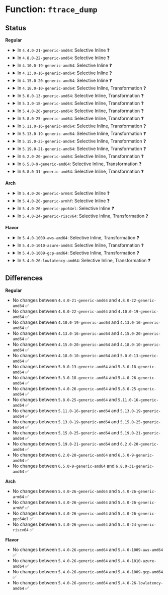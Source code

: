 # Function: <code>ftrace_dump</code>

## Status
<b>Regular</b>
<ul>
<li>
<details>
<summary>In <code>4.4.0-21-generic-amd64</code>: Selective Inline ❓</summary>

```c
void ftrace_dump(enum ftrace_dump_mode oops_dump_mode)
```

```json
{
  "name": "ftrace_dump",
  "collision_type": "Unique Global",
  "inline_type": "Selective",
  "funcs": [
    {
      "addr": 18446744071580234128,
      "name": "ftrace_dump",
      "external": true,
      "loc": "kernel/trace/trace.c:7086",
      "file": "kernel/trace/trace.c",
      "inline": "not declared, inlined",
      "caller_inline": [],
      "caller_func": [
        "kernel/trace/trace.c:trace_panic_handler",
        "kernel/trace/trace_functions.c:ftrace_cpudump_probe",
        "kernel/trace/trace_functions.c:ftrace_dump_probe",
        "drivers/tty/sysrq.c:sysrq_ftrace_dump"
      ]
    }
  ],
  "symbols": [
    {
      "addr": 18446744071580234128,
      "name": "ftrace_dump",
      "section": ".text",
      "bind": "STB_GLOBAL",
      "size": 638
    }
  ]
}
```
</details>
</li>
<li>
<details>
<summary>In <code>4.8.0-22-generic-amd64</code>: Selective Inline ❓</summary>

```c
void ftrace_dump(enum ftrace_dump_mode oops_dump_mode)
```

```json
{
  "name": "ftrace_dump",
  "collision_type": "Unique Global",
  "inline_type": "Selective",
  "funcs": [
    {
      "addr": 18446744071580271536,
      "name": "ftrace_dump",
      "external": true,
      "loc": "kernel/trace/trace.c:7494",
      "file": "kernel/trace/trace.c",
      "inline": "not declared, inlined",
      "caller_inline": [],
      "caller_func": [
        "kernel/trace/trace.c:trace_panic_handler",
        "kernel/trace/trace_functions.c:ftrace_cpudump_probe",
        "kernel/trace/trace_functions.c:ftrace_dump_probe",
        "drivers/tty/sysrq.c:sysrq_ftrace_dump"
      ]
    }
  ],
  "symbols": [
    {
      "addr": 18446744071580271536,
      "name": "ftrace_dump",
      "section": ".text",
      "bind": "STB_GLOBAL",
      "size": 659
    }
  ]
}
```
</details>
</li>
<li>
<details>
<summary>In <code>4.10.0-19-generic-amd64</code>: Selective Inline ❓</summary>

```c
void ftrace_dump(enum ftrace_dump_mode oops_dump_mode)
```

```json
{
  "name": "ftrace_dump",
  "collision_type": "Unique Global",
  "inline_type": "Selective",
  "funcs": [
    {
      "addr": 18446744071580314592,
      "name": "ftrace_dump",
      "external": true,
      "loc": "kernel/trace/trace.c:7780",
      "file": "kernel/trace/trace.c",
      "inline": "not declared, inlined",
      "caller_inline": [],
      "caller_func": [
        "kernel/trace/trace.c:trace_panic_handler",
        "kernel/trace/trace_functions.c:ftrace_cpudump_probe",
        "kernel/trace/trace_functions.c:ftrace_dump_probe",
        "drivers/tty/sysrq.c:sysrq_ftrace_dump"
      ]
    }
  ],
  "symbols": [
    {
      "addr": 18446744071580314592,
      "name": "ftrace_dump",
      "section": ".text",
      "bind": "STB_GLOBAL",
      "size": 674
    }
  ]
}
```
</details>
</li>
<li>
<details>
<summary>In <code>4.13.0-16-generic-amd64</code>: Selective Inline ❓</summary>

```c
void ftrace_dump(enum ftrace_dump_mode oops_dump_mode)
```

```json
{
  "name": "ftrace_dump",
  "collision_type": "Unique Global",
  "inline_type": "Selective",
  "funcs": [
    {
      "addr": 18446744071580328112,
      "name": "ftrace_dump",
      "external": true,
      "loc": "kernel/trace/trace.c:8152",
      "file": "kernel/trace/trace.c",
      "inline": "not declared, inlined",
      "caller_inline": [],
      "caller_func": [
        "kernel/trace/trace.c:trace_panic_handler",
        "kernel/trace/trace_functions.c:ftrace_cpudump_probe",
        "kernel/trace/trace_functions.c:ftrace_dump_probe",
        "drivers/tty/sysrq.c:sysrq_ftrace_dump"
      ]
    }
  ],
  "symbols": [
    {
      "addr": 18446744071580328112,
      "name": "ftrace_dump",
      "section": ".text",
      "bind": "STB_GLOBAL",
      "size": 667
    }
  ]
}
```
</details>
</li>
<li>
<details>
<summary>In <code>4.15.0-20-generic-amd64</code>: Selective Inline ❓</summary>

```c
void ftrace_dump(enum ftrace_dump_mode oops_dump_mode)
```

```json
{
  "name": "ftrace_dump",
  "collision_type": "Unique Global",
  "inline_type": "Selective",
  "funcs": [
    {
      "addr": 18446744071580381264,
      "name": "ftrace_dump",
      "external": true,
      "loc": "kernel/trace/trace.c:8163",
      "file": "kernel/trace/trace.c",
      "inline": "not declared, inlined",
      "caller_inline": [],
      "caller_func": [
        "kernel/trace/trace.c:trace_panic_handler",
        "kernel/trace/trace_functions.c:ftrace_cpudump_probe",
        "kernel/trace/trace_functions.c:ftrace_dump_probe",
        "drivers/tty/sysrq.c:sysrq_ftrace_dump"
      ]
    }
  ],
  "symbols": [
    {
      "addr": 18446744071580381264,
      "name": "ftrace_dump",
      "section": ".text",
      "bind": "STB_GLOBAL",
      "size": 627
    }
  ]
}
```
</details>
</li>
<li>
<details>
<summary>In <code>4.18.0-10-generic-amd64</code>: Selective Inline, Transformation ❓</summary>

```c
void ftrace_dump(enum ftrace_dump_mode oops_dump_mode)
```

```json
{
  "name": "ftrace_dump",
  "collision_type": "Unique Global",
  "inline_type": "Selective",
  "funcs": [
    {
      "addr": 0,
      "name": "ftrace_dump",
      "external": true,
      "loc": "kernel/trace/trace.c:8266",
      "file": "kernel/trace/trace.c",
      "inline": "not declared, inlined",
      "caller_inline": [],
      "caller_func": [
        "kernel/trace/trace.c:trace_panic_handler",
        "kernel/trace/trace_functions.c:ftrace_cpudump_probe",
        "kernel/trace/trace_functions.c:ftrace_dump_probe",
        "drivers/tty/sysrq.c:sysrq_ftrace_dump"
      ]
    }
  ],
  "symbols": [
    {
      "addr": 18446744071580444124,
      "name": "ftrace_dump.cold.84",
      "section": ".text",
      "bind": "STB_LOCAL",
      "size": 300
    },
    {
      "addr": 18446744071580443024,
      "name": "ftrace_dump",
      "section": ".text",
      "bind": "STB_GLOBAL",
      "size": 336
    }
  ]
}
```
</details>
</li>
<li>
<details>
<summary>In <code>5.0.0-13-generic-amd64</code>: Selective Inline, Transformation ❓</summary>

```c
void ftrace_dump(enum ftrace_dump_mode oops_dump_mode)
```

```json
{
  "name": "ftrace_dump",
  "collision_type": "Unique Global",
  "inline_type": "Selective",
  "funcs": [
    {
      "addr": 18446744071580498709,
      "name": "ftrace_dump",
      "external": true,
      "loc": "kernel/trace/trace.c:8340",
      "file": "kernel/trace/trace.c",
      "inline": "not declared, inlined",
      "caller_inline": [],
      "caller_func": [
        "kernel/panic.c:panic",
        "kernel/trace/trace.c:trace_panic_handler",
        "kernel/trace/trace_functions.c:ftrace_cpudump_probe",
        "kernel/trace/trace_functions.c:ftrace_dump_probe",
        "drivers/tty/sysrq.c:sysrq_ftrace_dump"
      ]
    }
  ],
  "symbols": [
    {
      "addr": 18446744071580499820,
      "name": "ftrace_dump.cold.84",
      "section": ".text",
      "bind": "STB_LOCAL",
      "size": 266
    },
    {
      "addr": 18446744071580498672,
      "name": "ftrace_dump",
      "section": ".text",
      "bind": "STB_GLOBAL",
      "size": 371
    }
  ]
}
```
</details>
</li>
<li>
<details>
<summary>In <code>5.3.0-18-generic-amd64</code>: Selective Inline, Transformation ❓</summary>

```c
void ftrace_dump(enum ftrace_dump_mode oops_dump_mode)
```

```json
{
  "name": "ftrace_dump",
  "collision_type": "Unique Global",
  "inline_type": "Selective",
  "funcs": [
    {
      "addr": 18446744071580555120,
      "name": "ftrace_dump",
      "external": true,
      "loc": "kernel/trace/trace.c:8849",
      "file": "kernel/trace/trace.c",
      "inline": "not declared, inlined",
      "caller_inline": [],
      "caller_func": [
        "kernel/panic.c:panic",
        "kernel/trace/trace.c:trace_panic_handler",
        "kernel/trace/trace_functions.c:ftrace_cpudump_probe",
        "kernel/trace/trace_functions.c:ftrace_dump_probe",
        "drivers/tty/sysrq.c:sysrq_ftrace_dump"
      ]
    }
  ],
  "symbols": [
    {
      "addr": 18446744071580554800,
      "name": "ftrace_dump.part.0",
      "section": ".text",
      "bind": "STB_LOCAL",
      "size": 309
    },
    {
      "addr": 18446744071580556330,
      "name": "ftrace_dump.part.0.cold",
      "section": ".text",
      "bind": "STB_LOCAL",
      "size": 306
    },
    {
      "addr": 18446744071580555120,
      "name": "ftrace_dump",
      "section": ".text",
      "bind": "STB_GLOBAL",
      "size": 36
    }
  ]
}
```
</details>
</li>
<li>
<details>
<summary>In <code>5.4.0-26-generic-amd64</code>: Selective Inline, Transformation ❓</summary>

```c
void ftrace_dump(enum ftrace_dump_mode oops_dump_mode)
```

```json
{
  "name": "ftrace_dump",
  "collision_type": "Unique Global",
  "inline_type": "Selective",
  "funcs": [
    {
      "addr": 18446744071580602912,
      "name": "ftrace_dump",
      "external": true,
      "loc": "kernel/trace/trace.c:8905",
      "file": "kernel/trace/trace.c",
      "inline": "not declared, inlined",
      "caller_inline": [],
      "caller_func": [
        "kernel/panic.c:panic",
        "kernel/rcu/tree.c:rcu_sched_clock_irq",
        "kernel/trace/trace.c:trace_panic_handler",
        "kernel/trace/trace_functions.c:ftrace_cpudump_probe",
        "kernel/trace/trace_functions.c:ftrace_dump_probe",
        "drivers/tty/sysrq.c:sysrq_ftrace_dump"
      ]
    }
  ],
  "symbols": [
    {
      "addr": 18446744071580602592,
      "name": "ftrace_dump.part.0",
      "section": ".text",
      "bind": "STB_LOCAL",
      "size": 309
    },
    {
      "addr": 18446744071580603925,
      "name": "ftrace_dump.part.0.cold",
      "section": ".text",
      "bind": "STB_LOCAL",
      "size": 306
    },
    {
      "addr": 18446744071580602912,
      "name": "ftrace_dump",
      "section": ".text",
      "bind": "STB_GLOBAL",
      "size": 36
    }
  ]
}
```
</details>
</li>
<li>
<details>
<summary>In <code>5.8.0-25-generic-amd64</code>: Selective Inline, Transformation ❓</summary>

```c
void ftrace_dump(enum ftrace_dump_mode oops_dump_mode)
```

```json
{
  "name": "ftrace_dump",
  "collision_type": "Unique Global",
  "inline_type": "Selective",
  "funcs": [
    {
      "addr": 18446744071580700464,
      "name": "ftrace_dump",
      "external": true,
      "loc": "kernel/trace/trace.c:9188",
      "file": "kernel/trace/trace.c",
      "inline": "not declared, inlined",
      "caller_inline": [],
      "caller_func": [
        "kernel/panic.c:panic",
        "kernel/rcu/tree.c:check_cpu_stall",
        "kernel/trace/trace.c:trace_panic_handler",
        "kernel/trace/trace_functions.c:ftrace_cpudump_probe",
        "kernel/trace/trace_functions.c:ftrace_dump_probe",
        "drivers/tty/sysrq.c:sysrq_ftrace_dump"
      ]
    }
  ],
  "symbols": [
    {
      "addr": 18446744071580700128,
      "name": "ftrace_dump.part.0",
      "section": ".text",
      "bind": "STB_LOCAL",
      "size": 330
    },
    {
      "addr": 18446744071580702303,
      "name": "ftrace_dump.part.0.cold",
      "section": ".text",
      "bind": "STB_LOCAL",
      "size": 278
    },
    {
      "addr": 18446744071580700464,
      "name": "ftrace_dump",
      "section": ".text",
      "bind": "STB_GLOBAL",
      "size": 36
    }
  ]
}
```
</details>
</li>
<li>
<details>
<summary>In <code>5.11.0-16-generic-amd64</code>: Selective Inline, Transformation ❓</summary>

```c
void ftrace_dump(enum ftrace_dump_mode oops_dump_mode)
```

```json
{
  "name": "ftrace_dump",
  "collision_type": "Unique Global",
  "inline_type": "Selective",
  "funcs": [
    {
      "addr": 18446744071580691312,
      "name": "ftrace_dump",
      "external": true,
      "loc": "kernel/trace/trace.c:9321",
      "file": "kernel/trace/trace.c",
      "inline": "not declared, inlined",
      "caller_inline": [],
      "caller_func": [
        "kernel/panic.c:panic",
        "kernel/rcu/tree.c:check_cpu_stall",
        "kernel/trace/trace.c:trace_panic_handler",
        "kernel/trace/trace_functions.c:ftrace_cpudump_probe",
        "kernel/trace/trace_functions.c:ftrace_dump_probe",
        "drivers/tty/sysrq.c:sysrq_ftrace_dump"
      ]
    }
  ],
  "symbols": [
    {
      "addr": 18446744071580690976,
      "name": "ftrace_dump.part.0",
      "section": ".text",
      "bind": "STB_LOCAL",
      "size": 330
    },
    {
      "addr": 18446744071591319932,
      "name": "ftrace_dump.part.0.cold",
      "section": ".text",
      "bind": "STB_LOCAL",
      "size": 278
    },
    {
      "addr": 18446744071580691312,
      "name": "ftrace_dump",
      "section": ".text",
      "bind": "STB_GLOBAL",
      "size": 36
    }
  ]
}
```
</details>
</li>
<li>
<details>
<summary>In <code>5.13.0-19-generic-amd64</code>: Selective Inline, Transformation ❓</summary>

```c
void ftrace_dump(enum ftrace_dump_mode oops_dump_mode)
```

```json
{
  "name": "ftrace_dump",
  "collision_type": "Unique Global",
  "inline_type": "Selective",
  "funcs": [
    {
      "addr": 18446744071580695568,
      "name": "ftrace_dump",
      "external": true,
      "loc": "kernel/trace/trace.c:9660",
      "file": "kernel/trace/trace.c",
      "inline": "not declared, inlined",
      "caller_inline": [],
      "caller_func": [
        "kernel/panic.c:panic",
        "kernel/rcu/tree.c:check_cpu_stall",
        "kernel/trace/trace.c:trace_panic_handler",
        "kernel/trace/trace_functions.c:ftrace_cpudump_probe",
        "kernel/trace/trace_functions.c:ftrace_dump_probe",
        "drivers/tty/sysrq.c:sysrq_ftrace_dump"
      ]
    }
  ],
  "symbols": [
    {
      "addr": 18446744071580695184,
      "name": "ftrace_dump.part.0",
      "section": ".text",
      "bind": "STB_LOCAL",
      "size": 381
    },
    {
      "addr": 18446744071591262244,
      "name": "ftrace_dump.part.0.cold",
      "section": ".text",
      "bind": "STB_LOCAL",
      "size": 292
    },
    {
      "addr": 18446744071580695568,
      "name": "ftrace_dump",
      "section": ".text",
      "bind": "STB_GLOBAL",
      "size": 36
    }
  ]
}
```
</details>
</li>
<li>
<details>
<summary>In <code>5.15.0-25-generic-amd64</code>: Selective Inline, Transformation ❓</summary>

```c
void ftrace_dump(enum ftrace_dump_mode oops_dump_mode)
```

```json
{
  "name": "ftrace_dump",
  "collision_type": "Unique Global",
  "inline_type": "Selective",
  "funcs": [
    {
      "addr": 18446744071580872320,
      "name": "ftrace_dump",
      "external": true,
      "loc": "kernel/trace/trace.c:9824",
      "file": "kernel/trace/trace.c",
      "inline": "not declared, inlined",
      "caller_inline": [],
      "caller_func": [
        "kernel/panic.c:panic",
        "kernel/rcu/tree.c:check_cpu_stall",
        "kernel/trace/trace.c:trace_panic_handler",
        "kernel/trace/trace_functions.c:ftrace_cpudump_probe",
        "kernel/trace/trace_functions.c:ftrace_dump_probe",
        "drivers/tty/sysrq.c:sysrq_ftrace_dump"
      ]
    }
  ],
  "symbols": [
    {
      "addr": 18446744071580871872,
      "name": "ftrace_dump.part.0",
      "section": ".text",
      "bind": "STB_LOCAL",
      "size": 447
    },
    {
      "addr": 18446744071592171348,
      "name": "ftrace_dump.part.0.cold",
      "section": ".text",
      "bind": "STB_LOCAL",
      "size": 286
    },
    {
      "addr": 18446744071580872320,
      "name": "ftrace_dump",
      "section": ".text",
      "bind": "STB_GLOBAL",
      "size": 36
    }
  ]
}
```
</details>
</li>
<li>
<details>
<summary>In <code>5.19.0-21-generic-amd64</code>: Selective Inline, Transformation ❓</summary>

```c
void ftrace_dump(enum ftrace_dump_mode oops_dump_mode)
```

```json
{
  "name": "ftrace_dump",
  "collision_type": "Unique Global",
  "inline_type": "Selective",
  "funcs": [
    {
      "addr": 18446744071581102832,
      "name": "ftrace_dump",
      "external": true,
      "loc": "kernel/trace/trace.c:9875",
      "file": "kernel/trace/trace.c",
      "inline": "not declared, inlined",
      "caller_inline": [],
      "caller_func": [
        "kernel/rcu/tree.c:check_cpu_stall",
        "kernel/trace/trace.c:trace_panic_handler",
        "drivers/tty/sysrq.c:sysrq_ftrace_dump"
      ]
    }
  ],
  "symbols": [
    {
      "addr": 18446744071581102400,
      "name": "ftrace_dump.part.0",
      "section": ".text",
      "bind": "STB_LOCAL",
      "size": 424
    },
    {
      "addr": 18446744071593944924,
      "name": "ftrace_dump.part.0.cold",
      "section": ".text",
      "bind": "STB_LOCAL",
      "size": 280
    },
    {
      "addr": 18446744071581102832,
      "name": "ftrace_dump",
      "section": ".text",
      "bind": "STB_GLOBAL",
      "size": 52
    }
  ]
}
```
</details>
</li>
<li>
<details>
<summary>In <code>6.2.0-20-generic-amd64</code>: Selective Inline, Transformation ❓</summary>

```c
void ftrace_dump(enum ftrace_dump_mode oops_dump_mode)
```

```json
{
  "name": "ftrace_dump",
  "collision_type": "Unique Global",
  "inline_type": "Selective",
  "funcs": [
    {
      "addr": 18446744071581410448,
      "name": "ftrace_dump",
      "external": true,
      "loc": "kernel/trace/trace.c:9970",
      "file": "kernel/trace/trace.c",
      "inline": "not declared, inlined",
      "caller_inline": [],
      "caller_func": [
        "kernel/rcu/tree.c:check_cpu_stall",
        "kernel/trace/trace.c:trace_die_panic_handler",
        "drivers/tty/sysrq.c:sysrq_ftrace_dump"
      ]
    }
  ],
  "symbols": [
    {
      "addr": 18446744071581410448,
      "name": "ftrace_dump.part.0",
      "section": ".text",
      "bind": "STB_LOCAL",
      "size": 727
    },
    {
      "addr": 18446744071581411200,
      "name": "ftrace_dump",
      "section": ".text",
      "bind": "STB_GLOBAL",
      "size": 52
    }
  ]
}
```
</details>
</li>
<li>
<details>
<summary>In <code>6.5.0-9-generic-amd64</code>: Selective Inline, Transformation ❓</summary>

```c
void ftrace_dump(enum ftrace_dump_mode oops_dump_mode)
```

```json
{
  "name": "ftrace_dump",
  "collision_type": "Unique Global",
  "inline_type": "Selective",
  "funcs": [
    {
      "addr": 18446744071581505424,
      "name": "ftrace_dump",
      "external": true,
      "loc": "kernel/trace/trace.c:10135",
      "file": "kernel/trace/trace.c",
      "inline": "not declared, inlined",
      "caller_inline": [],
      "caller_func": [
        "kernel/rcu/tree.c:check_cpu_stall",
        "kernel/trace/trace.c:trace_die_panic_handler",
        "drivers/tty/sysrq.c:sysrq_ftrace_dump"
      ]
    }
  ],
  "symbols": [
    {
      "addr": 18446744071581505424,
      "name": "ftrace_dump.part.0",
      "section": ".text",
      "bind": "STB_LOCAL",
      "size": 727
    },
    {
      "addr": 18446744071581506176,
      "name": "ftrace_dump",
      "section": ".text",
      "bind": "STB_GLOBAL",
      "size": 52
    }
  ]
}
```
</details>
</li>
<li>
<details>
<summary>In <code>6.8.0-31-generic-amd64</code>: Selective Inline, Transformation ❓</summary>

```c
void ftrace_dump(enum ftrace_dump_mode oops_dump_mode)
```

```json
{
  "name": "ftrace_dump",
  "collision_type": "Unique Global",
  "inline_type": "Selective",
  "funcs": [
    {
      "addr": 18446744071581616912,
      "name": "ftrace_dump",
      "external": true,
      "loc": "kernel/trace/trace.c:10330",
      "file": "kernel/trace/trace.c",
      "inline": "not declared, inlined",
      "caller_inline": [],
      "caller_func": [
        "kernel/rcu/tree.c:check_cpu_stall",
        "kernel/trace/trace.c:trace_die_panic_handler",
        "drivers/tty/sysrq.c:sysrq_ftrace_dump"
      ]
    }
  ],
  "symbols": [
    {
      "addr": 18446744071581616912,
      "name": "ftrace_dump.part.0",
      "section": ".text",
      "bind": "STB_LOCAL",
      "size": 726
    },
    {
      "addr": 18446744071581617664,
      "name": "ftrace_dump",
      "section": ".text",
      "bind": "STB_GLOBAL",
      "size": 52
    }
  ]
}
```
</details>
</li>
</ul>
<b>Arch</b>
<ul>
<li>
<details>
<summary>In <code>5.4.0-26-generic-arm64</code>: Selective Inline ❓</summary>

```c
void ftrace_dump(enum ftrace_dump_mode oops_dump_mode)
```

```json
{
  "name": "ftrace_dump",
  "collision_type": "Unique Global",
  "inline_type": "Selective",
  "funcs": [
    {
      "addr": 18446603336491901216,
      "name": "ftrace_dump",
      "external": true,
      "loc": "kernel/trace/trace.c:8905",
      "file": "kernel/trace/trace.c",
      "inline": "not declared, inlined",
      "caller_inline": [],
      "caller_func": [
        "kernel/panic.c:panic",
        "kernel/rcu/tree.c:rcu_sched_clock_irq",
        "kernel/trace/trace.c:trace_panic_handler",
        "kernel/trace/trace_functions.c:ftrace_cpudump_probe",
        "kernel/trace/trace_functions.c:ftrace_dump_probe",
        "drivers/tty/sysrq.c:sysrq_ftrace_dump"
      ]
    }
  ],
  "symbols": [
    {
      "addr": 18446603336491901216,
      "name": "ftrace_dump",
      "section": ".text",
      "bind": "STB_GLOBAL",
      "size": 884
    }
  ]
}
```
</details>
</li>
<li>
<details>
<summary>In <code>5.4.0-26-generic-armhf</code>: Selective Inline ❓</summary>

```c
void ftrace_dump(enum ftrace_dump_mode oops_dump_mode)
```

```json
{
  "name": "ftrace_dump",
  "collision_type": "Unique Global",
  "inline_type": "Selective",
  "funcs": [
    {
      "addr": 3225843680,
      "name": "ftrace_dump",
      "external": true,
      "loc": "kernel/trace/trace.c:8905",
      "file": "kernel/trace/trace.c",
      "inline": "not declared, inlined",
      "caller_inline": [],
      "caller_func": [
        "kernel/panic.c:panic",
        "kernel/rcu/tree.c:rcu_sched_clock_irq",
        "kernel/trace/trace.c:trace_panic_handler",
        "kernel/trace/trace_functions.c:ftrace_cpudump_probe",
        "kernel/trace/trace_functions.c:ftrace_dump_probe",
        "drivers/tty/sysrq.c:sysrq_ftrace_dump"
      ]
    }
  ],
  "symbols": [
    {
      "addr": 3225843680,
      "name": "ftrace_dump",
      "section": ".text",
      "bind": "STB_GLOBAL",
      "size": 844
    }
  ]
}
```
</details>
</li>
<li>
<details>
<summary>In <code>5.4.0-26-generic-ppc64el</code>: Selective Inline ❓</summary>

```c
void ftrace_dump(enum ftrace_dump_mode oops_dump_mode)
```

```json
{
  "name": "ftrace_dump",
  "collision_type": "Unique Global",
  "inline_type": "Selective",
  "funcs": [
    {
      "addr": 13835058055284989184,
      "name": "ftrace_dump",
      "external": true,
      "loc": "kernel/trace/trace.c:8905",
      "file": "kernel/trace/trace.c",
      "inline": "not declared, inlined",
      "caller_inline": [],
      "caller_func": [
        "arch/powerpc/xmon/xmon.c:dump",
        "arch/powerpc/xmon/xmon.c:dump",
        "kernel/panic.c:panic",
        "kernel/rcu/tree.c:rcu_sched_clock_irq",
        "kernel/trace/trace.c:trace_panic_handler",
        "kernel/trace/trace_functions.c:ftrace_cpudump_probe",
        "kernel/trace/trace_functions.c:ftrace_dump_probe",
        "drivers/tty/sysrq.c:sysrq_ftrace_dump"
      ]
    }
  ],
  "symbols": [
    {
      "addr": 13835058055284989184,
      "name": "ftrace_dump",
      "section": ".text",
      "bind": "STB_GLOBAL",
      "size": 980
    }
  ]
}
```
</details>
</li>
<li>
<details>
<summary>In <code>5.4.0-24-generic-riscv64</code>: Selective Inline, Transformation ❓</summary>

```c
void ftrace_dump(enum ftrace_dump_mode oops_dump_mode)
```

```json
{
  "name": "ftrace_dump",
  "collision_type": "Unique Global",
  "inline_type": "Selective",
  "funcs": [
    {
      "addr": 18446743936272190118,
      "name": "ftrace_dump",
      "external": true,
      "loc": "kernel/trace/trace.c:8905",
      "file": "kernel/trace/trace.c",
      "inline": "not declared, inlined",
      "caller_inline": [
        "kernel/trace/trace.c:trace_panic_handler"
      ],
      "caller_func": [
        "kernel/panic.c:panic",
        "kernel/rcu/tree.c:rcu_sched_clock_irq",
        "kernel/trace/trace.c:trace_panic_handler",
        "kernel/trace/trace_functions.c:ftrace_cpudump_probe",
        "kernel/trace/trace_functions.c:ftrace_dump_probe",
        "drivers/tty/sysrq.c:sysrq_ftrace_dump"
      ]
    }
  ],
  "symbols": [
    {
      "addr": 18446743936272189296,
      "name": "ftrace_dump.part.0",
      "section": ".text",
      "bind": "STB_LOCAL",
      "size": 692
    },
    {
      "addr": 18446743936272189988,
      "name": "ftrace_dump",
      "section": ".text",
      "bind": "STB_GLOBAL",
      "size": 50
    }
  ]
}
```
</details>
</li>
</ul>
<b>Flavor</b>
<ul>
<li>
<details>
<summary>In <code>5.4.0-1009-aws-amd64</code>: Selective Inline, Transformation ❓</summary>

```c
void ftrace_dump(enum ftrace_dump_mode oops_dump_mode)
```

```json
{
  "name": "ftrace_dump",
  "collision_type": "Unique Global",
  "inline_type": "Selective",
  "funcs": [
    {
      "addr": 18446744071580571712,
      "name": "ftrace_dump",
      "external": true,
      "loc": "kernel/trace/trace.c:8905",
      "file": "kernel/trace/trace.c",
      "inline": "not declared, inlined",
      "caller_inline": [],
      "caller_func": [
        "kernel/panic.c:panic",
        "kernel/rcu/tree.c:rcu_sched_clock_irq",
        "kernel/trace/trace.c:trace_panic_handler",
        "kernel/trace/trace_functions.c:ftrace_cpudump_probe",
        "kernel/trace/trace_functions.c:ftrace_dump_probe",
        "drivers/tty/sysrq.c:sysrq_ftrace_dump"
      ]
    }
  ],
  "symbols": [
    {
      "addr": 18446744071580571392,
      "name": "ftrace_dump.part.0",
      "section": ".text",
      "bind": "STB_LOCAL",
      "size": 309
    },
    {
      "addr": 18446744071580572725,
      "name": "ftrace_dump.part.0.cold",
      "section": ".text",
      "bind": "STB_LOCAL",
      "size": 306
    },
    {
      "addr": 18446744071580571712,
      "name": "ftrace_dump",
      "section": ".text",
      "bind": "STB_GLOBAL",
      "size": 36
    }
  ]
}
```
</details>
</li>
<li>
<details>
<summary>In <code>5.4.0-1010-azure-amd64</code>: Selective Inline, Transformation ❓</summary>

```c
void ftrace_dump(enum ftrace_dump_mode oops_dump_mode)
```

```json
{
  "name": "ftrace_dump",
  "collision_type": "Unique Global",
  "inline_type": "Selective",
  "funcs": [
    {
      "addr": 18446744071580518099,
      "name": "ftrace_dump",
      "external": true,
      "loc": "kernel/trace/trace.c:8905",
      "file": "kernel/trace/trace.c",
      "inline": "not declared, inlined",
      "caller_inline": [],
      "caller_func": [
        "kernel/panic.c:panic",
        "kernel/rcu/tree.c:rcu_sched_clock_irq",
        "kernel/trace/trace.c:trace_panic_handler",
        "kernel/trace/trace_functions.c:ftrace_cpudump_probe",
        "kernel/trace/trace_functions.c:ftrace_dump_probe",
        "drivers/tty/sysrq.c:sysrq_ftrace_dump"
      ]
    }
  ],
  "symbols": [
    {
      "addr": 18446744071580519365,
      "name": "ftrace_dump.cold",
      "section": ".text",
      "bind": "STB_LOCAL",
      "size": 300
    },
    {
      "addr": 18446744071580518064,
      "name": "ftrace_dump",
      "section": ".text",
      "bind": "STB_GLOBAL",
      "size": 326
    }
  ]
}
```
</details>
</li>
<li>
<details>
<summary>In <code>5.4.0-1009-gcp-amd64</code>: Selective Inline, Transformation ❓</summary>

```c
void ftrace_dump(enum ftrace_dump_mode oops_dump_mode)
```

```json
{
  "name": "ftrace_dump",
  "collision_type": "Unique Global",
  "inline_type": "Selective",
  "funcs": [
    {
      "addr": 18446744071580562960,
      "name": "ftrace_dump",
      "external": true,
      "loc": "kernel/trace/trace.c:8905",
      "file": "kernel/trace/trace.c",
      "inline": "not declared, inlined",
      "caller_inline": [],
      "caller_func": [
        "kernel/panic.c:panic",
        "kernel/rcu/tree.c:rcu_sched_clock_irq",
        "kernel/trace/trace.c:trace_panic_handler",
        "kernel/trace/trace_functions.c:ftrace_cpudump_probe",
        "kernel/trace/trace_functions.c:ftrace_dump_probe",
        "drivers/tty/sysrq.c:sysrq_ftrace_dump"
      ]
    }
  ],
  "symbols": [
    {
      "addr": 18446744071580562640,
      "name": "ftrace_dump.part.0",
      "section": ".text",
      "bind": "STB_LOCAL",
      "size": 309
    },
    {
      "addr": 18446744071580563973,
      "name": "ftrace_dump.part.0.cold",
      "section": ".text",
      "bind": "STB_LOCAL",
      "size": 306
    },
    {
      "addr": 18446744071580562960,
      "name": "ftrace_dump",
      "section": ".text",
      "bind": "STB_GLOBAL",
      "size": 36
    }
  ]
}
```
</details>
</li>
<li>
<details>
<summary>In <code>5.4.0-26-lowlatency-amd64</code>: Selective Inline, Transformation ❓</summary>

```c
void ftrace_dump(enum ftrace_dump_mode oops_dump_mode)
```

```json
{
  "name": "ftrace_dump",
  "collision_type": "Unique Global",
  "inline_type": "Selective",
  "funcs": [
    {
      "addr": 18446744071580619680,
      "name": "ftrace_dump",
      "external": true,
      "loc": "kernel/trace/trace.c:8905",
      "file": "kernel/trace/trace.c",
      "inline": "not declared, inlined",
      "caller_inline": [],
      "caller_func": [
        "kernel/panic.c:panic",
        "kernel/rcu/tree.c:rcu_sched_clock_irq",
        "kernel/trace/trace.c:trace_panic_handler",
        "kernel/trace/trace_functions.c:ftrace_cpudump_probe",
        "kernel/trace/trace_functions.c:ftrace_dump_probe",
        "drivers/tty/sysrq.c:sysrq_ftrace_dump"
      ]
    }
  ],
  "symbols": [
    {
      "addr": 18446744071580619360,
      "name": "ftrace_dump.part.0",
      "section": ".text",
      "bind": "STB_LOCAL",
      "size": 309
    },
    {
      "addr": 18446744071580620693,
      "name": "ftrace_dump.part.0.cold",
      "section": ".text",
      "bind": "STB_LOCAL",
      "size": 306
    },
    {
      "addr": 18446744071580619680,
      "name": "ftrace_dump",
      "section": ".text",
      "bind": "STB_GLOBAL",
      "size": 36
    }
  ]
}
```
</details>
</li>
</ul>

## Differences
<b>Regular</b>
<ul>
<li>
No changes between <code>4.4.0-21-generic-amd64</code> and <code>4.8.0-22-generic-amd64</code> ✅
</li>
<li>
No changes between <code>4.8.0-22-generic-amd64</code> and <code>4.10.0-19-generic-amd64</code> ✅
</li>
<li>
No changes between <code>4.10.0-19-generic-amd64</code> and <code>4.13.0-16-generic-amd64</code> ✅
</li>
<li>
No changes between <code>4.13.0-16-generic-amd64</code> and <code>4.15.0-20-generic-amd64</code> ✅
</li>
<li>
No changes between <code>4.15.0-20-generic-amd64</code> and <code>4.18.0-10-generic-amd64</code> ✅
</li>
<li>
No changes between <code>4.18.0-10-generic-amd64</code> and <code>5.0.0-13-generic-amd64</code> ✅
</li>
<li>
No changes between <code>5.0.0-13-generic-amd64</code> and <code>5.3.0-18-generic-amd64</code> ✅
</li>
<li>
No changes between <code>5.3.0-18-generic-amd64</code> and <code>5.4.0-26-generic-amd64</code> ✅
</li>
<li>
No changes between <code>5.4.0-26-generic-amd64</code> and <code>5.8.0-25-generic-amd64</code> ✅
</li>
<li>
No changes between <code>5.8.0-25-generic-amd64</code> and <code>5.11.0-16-generic-amd64</code> ✅
</li>
<li>
No changes between <code>5.11.0-16-generic-amd64</code> and <code>5.13.0-19-generic-amd64</code> ✅
</li>
<li>
No changes between <code>5.13.0-19-generic-amd64</code> and <code>5.15.0-25-generic-amd64</code> ✅
</li>
<li>
No changes between <code>5.15.0-25-generic-amd64</code> and <code>5.19.0-21-generic-amd64</code> ✅
</li>
<li>
No changes between <code>5.19.0-21-generic-amd64</code> and <code>6.2.0-20-generic-amd64</code> ✅
</li>
<li>
No changes between <code>6.2.0-20-generic-amd64</code> and <code>6.5.0-9-generic-amd64</code> ✅
</li>
<li>
No changes between <code>6.5.0-9-generic-amd64</code> and <code>6.8.0-31-generic-amd64</code> ✅
</li>
</ul>
<b>Arch</b>
<ul>
<li>
No changes between <code>5.4.0-26-generic-amd64</code> and <code>5.4.0-26-generic-arm64</code> ✅
</li>
<li>
No changes between <code>5.4.0-26-generic-amd64</code> and <code>5.4.0-26-generic-armhf</code> ✅
</li>
<li>
No changes between <code>5.4.0-26-generic-amd64</code> and <code>5.4.0-26-generic-ppc64el</code> ✅
</li>
<li>
No changes between <code>5.4.0-26-generic-amd64</code> and <code>5.4.0-24-generic-riscv64</code> ✅
</li>
</ul>
<b>Flavor</b>
<ul>
<li>
No changes between <code>5.4.0-26-generic-amd64</code> and <code>5.4.0-1009-aws-amd64</code> ✅
</li>
<li>
No changes between <code>5.4.0-26-generic-amd64</code> and <code>5.4.0-1010-azure-amd64</code> ✅
</li>
<li>
No changes between <code>5.4.0-26-generic-amd64</code> and <code>5.4.0-1009-gcp-amd64</code> ✅
</li>
<li>
No changes between <code>5.4.0-26-generic-amd64</code> and <code>5.4.0-26-lowlatency-amd64</code> ✅
</li>
</ul>

